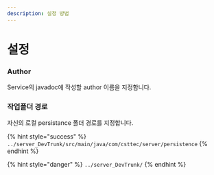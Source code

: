 ```yaml
---
description: 설정 방법
---
```


# 설정

### Author

Service의 javadoc에 작성할 author 이름을 지정합니다.

### 작업폴더 경로

자신의 로컬 persistance 폴더 경로를 지정합니다.

{% hint style="success" %}
`../server_DevTrunk/src/main/java/com/csttec/server/persistence`
{% endhint %}

{% hint style="danger" %}
`../server_DevTrunk/`
{% endhint %}
